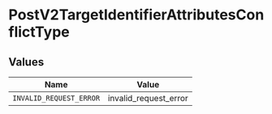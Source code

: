 # PostV2TargetIdentifierAttributesConflictType


## Values

| Name                    | Value                   |
| ----------------------- | ----------------------- |
| `INVALID_REQUEST_ERROR` | invalid_request_error   |